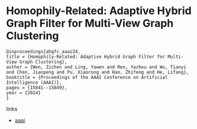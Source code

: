 # Homophily-Related: Adaptive Hybrid Graph Filter for Multi-View Graph Clustering

```
@inproceedings{ahgfc_aaai24,
title = {Homophily-Related: Adaptive Hybrid Graph Filter for Multi-View Graph Clustering},
author = {Wen, Zichen and Ling, Yawen and Ren, Yazhou and Wu, Tianyi and Chen, Jianpeng and Pu, Xiaorong and Hao, Zhifeng and He, Lifang},
booktitle = {Proceedings of the AAAI Conference on Artificial Intelligence (AAAI)},
pages = {15841--15849},
year = {2024}
}
```

links
- [aaai](https://ojs.aaai.org/index.php/AAAI/article/view/29514)
